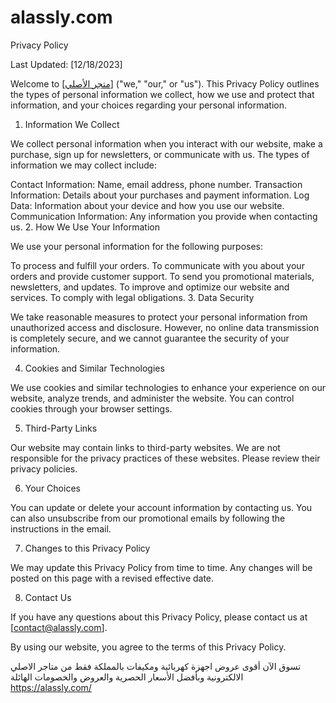# alassly.com
Privacy Policy

Last Updated: [12/18/2023]

Welcome to [[متجر الأصلي](https://alassly.com/)] ("we," "our," or "us"). This Privacy Policy outlines the types of personal information we collect, how we use and protect that information, and your choices regarding your personal information.

1. Information We Collect

We collect personal information when you interact with our website, make a purchase, sign up for newsletters, or communicate with us. The types of information we may collect include:

Contact Information: Name, email address, phone number.
Transaction Information: Details about your purchases and payment information.
Log Data: Information about your device and how you use our website.
Communication Information: Any information you provide when contacting us.
2. How We Use Your Information

We use your personal information for the following purposes:

To process and fulfill your orders.
To communicate with you about your orders and provide customer support.
To send you promotional materials, newsletters, and updates.
To improve and optimize our website and services.
To comply with legal obligations.
3. Data Security

We take reasonable measures to protect your personal information from unauthorized access and disclosure. However, no online data transmission is completely secure, and we cannot guarantee the security of your information.

4. Cookies and Similar Technologies

We use cookies and similar technologies to enhance your experience on our website, analyze trends, and administer the website. You can control cookies through your browser settings.

5. Third-Party Links

Our website may contain links to third-party websites. We are not responsible for the privacy practices of these websites. Please review their privacy policies.

6. Your Choices

You can update or delete your account information by contacting us. You can also unsubscribe from our promotional emails by following the instructions in the email.

7. Changes to this Privacy Policy

We may update this Privacy Policy from time to time. Any changes will be posted on this page with a revised effective date.

8. Contact Us

If you have any questions about this Privacy Policy, please contact us at [contact@alassly.com].

By using our website, you agree to the terms of this Privacy Policy.

تسوق الآن أقوى عروض اجهزة كهربائية ومكيفات بالمملكة فقط من متاجر الاصلي الالكترونية وبأفضل الأسعار الحصرية والعروض والخصومات الهائلة
https://alassly.com/ 
